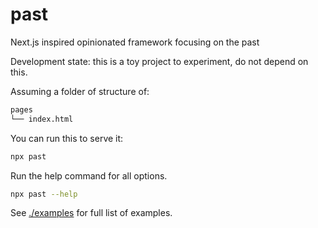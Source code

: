 # past

Next.js inspired opinionated framework focusing on the past

Development state: this is a toy project to experiment, do not depend on this.

Assuming a folder of structure of:

```bash
pages
└── index.html
```

You can run this to serve it:

```bash
npx past
```

Run the help command for all options.

```bash
npx past --help
```

See [./examples](./examples) for full list of examples.
